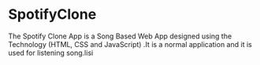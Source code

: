 # SpotifyClone
The Spotify Clone App is a Song Based Web App designed using  the Technology  (HTML, CSS and JavaScript) .It is a normal application and it is used for listening song.lisi
